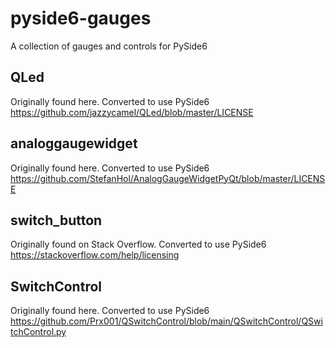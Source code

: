 # pyside6-gauges

A collection of gauges and controls for PySide6

## QLed

Originally found here. Converted to use PySide6
https://github.com/jazzycamel/QLed/blob/master/LICENSE

## analoggaugewidget

Originally found here. Converted to use PySide6
https://github.com/StefanHol/AnalogGaugeWidgetPyQt/blob/master/LICENSE

## switch_button

Originally found on Stack Overflow. Converted to use PySide6
https://stackoverflow.com/help/licensing

## SwitchControl

Originally found here. Converted to use PySide6
https://github.com/Prx001/QSwitchControl/blob/main/QSwitchControl/QSwitchControl.py
